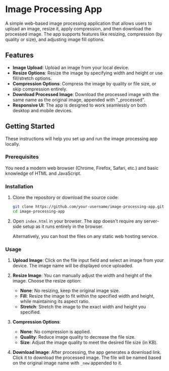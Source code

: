 
# Image Processing App

A simple web-based image processing application that allows users to upload an image, resize it, apply compression, and then download the processed image. The app supports features like resizing, compression (by quality or size), and adjusting image fill options.

## Features

- **Image Upload**: Upload an image from your local device.
- **Resize Options**: Resize the image by specifying width and height or use fill/stretch options.
- **Compression Options**: Compress the image by quality or file size, or skip compression entirely.
- **Download Processed Image**: Download the processed image with the same name as the original image, appended with "_processed".
- **Responsive UI**: The app is designed to work seamlessly on both desktop and mobile devices.

## Getting Started

These instructions will help you set up and run the image processing app locally.

### Prerequisites

You need a modern web browser (Chrome, Firefox, Safari, etc.) and basic knowledge of HTML and JavaScript.

### Installation

1. Clone the repository or download the source code:

   ```bash
   git clone https://github.com/your-username/image-processing-app.git
   cd image-processing-app
   ```

2. Open `index.html` in your browser. The app doesn't require any server-side setup as it runs entirely in the browser.

   Alternatively, you can host the files on any static web hosting service.

### Usage

1. **Upload Image**: Click on the file input field and select an image from your device. The image name will be displayed once uploaded.
   
2. **Resize Image**: You can manually adjust the width and height of the image. Choose the resize option:
   - **None**: No resizing, keep the original image size.
   - **Fill**: Resize the image to fit within the specified width and height, while maintaining its aspect ratio.
   - **Stretch**: Stretch the image to the exact width and height you specified.

3. **Compression Options**:
   - **None**: No compression is applied.
   - **Quality**: Reduce image quality to decrease the file size.
   - **Size**: Adjust the image quality to meet the desired file size (in KB).
   
4. **Download Image**: After processing, the app generates a download link. Click it to download the processed image. The file will be named based on the original image name with `_new` appended to it.
